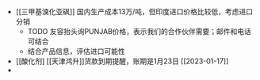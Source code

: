 - [[三甲基溴化亚砜]] 国内生产成本13万/吨，但印度进口价格比较低，考虑进口分销
	- TODO 友容抬头询PUNJAB价格，表示我们的合作伙伴需要；邮件和电话可结合
	- 结合产品信息，评估进口可能性
- [[酸化剂] [[天津鸿升]]货款到期提醒，账期是1月23日 [[2023-01-17]]
-